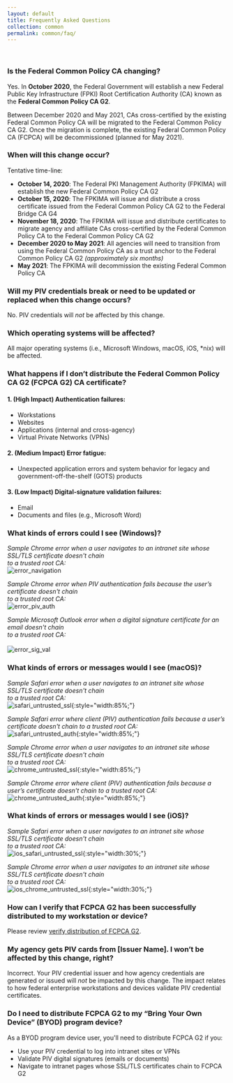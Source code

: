 ```yaml
---
layout: default 
title: Frequently Asked Questions
collection: common
permalink: common/faq/
---
```


<br>
 

### Is the Federal Common Policy CA changing?

Yes. In **October 2020**, the Federal Government will establish a new Federal Public Key Infrastructure (FPKI) Root Certification Authority (CA) known as the **Federal Common Policy CA G2**. 

Between December 2020 and May 2021, CAs cross-certified by the existing Federal Common Policy CA will be migrated to the Federal Common Policy CA G2.  Once the migration is complete, the existing Federal Common Policy CA (FCPCA) will be decommissioned (planned for May 2021). 


### When will this change occur?

Tentative time-line:
- **October 14, 2020**: The Federal PKI Management Authority (FPKIMA) will establish the new Federal Common Policy CA G2
- **October 15, 2020**: The FPKIMA will issue and distribute a cross certificate issued from the Federal Common Policy CA G2 to the Federal Bridge CA G4
- **November 18, 2020**: The FPKIMA will issue and distribute certificates to migrate agency and affiliate CAs cross-certified by the Federal Common Policy CA to the Federal Common Policy CA G2 
- **December 2020 to May 2021**: All agencies will need to transition from using the Federal Common Policy CA as a trust anchor to the Federal Common Policy CA G2 *(approximately six months)*
- **May 2021**: The FPKIMA will decommission the existing Federal Common Policy CA


### Will my PIV credentials break or need to be updated or replaced when this change occurs?

No. PIV credentials will *not* be affected by this change. 


### Which operating systems will be affected?

All major operating systems (i.e., Microsoft Windows, macOS, iOS, *nix) will be affected.


### What happens if I don’t distribute the Federal Common Policy CA G2 (FCPCA G2) CA certificate?


#### 1. (High Impact) Authentication failures:
- Workstations 
- Websites  
- Applications (internal and cross-agency)
- Virtual Private Networks (VPNs)

#### 2. (Medium Impact) Error fatigue:
- Unexpected application errors and system behavior for legacy and government-off-the-shelf (GOTS) products

#### 3. (Low Impact) Digital-signature validation failures:
- Email
- Documents and files (e.g., Microsoft Word)



### What kinds of errors could I see (Windows)?

*Sample Chrome error when a user navigates to an intranet site whose SSL/TLS certificate doesn't chain<br>to a trusted root CA:*
     <br>
     ![error_navigation]({{site.baseurl}}/img/error_navigation.png)

*Sample Chrome error when PIV authentication fails because the user’s certificate doesn't chain<br>to a trusted root CA:*
     <br>
     ![error_piv_auth]({{site.baseurl}}/img/error_piv_auth.png)

*Sample Microsoft Outlook error when a digital signature certificate for an email doesn't chain<br>to a trusted root CA:*
     <br>
     <br>
     ![error_sig_val]({{site.baseurl}}/img/error_sig_val.png)
	 

### What kinds of errors or messages would I see (macOS)?

*Sample Safari error when a user navigates to an intranet site whose SSL/TLS certificate doesn't chain<br>to a trusted root CA:*
     <br>
     ![safari_untrusted_ssl]({{site.baseurl}}/img/safari_untrusted_ssl.png){:style="width:85%;"}
    
*Sample Safari error where client (PIV) authentication fails because a user’s certificate doesn't chain to a trusted root CA:*
     <br>
     ![safari_untrusted_auth]({{site.baseurl}}/img/safari_untrusted_auth.png){:style="width:85%;"}
   
*Sample Chrome error when a user navigates to an intranet site whose SSL/TLS certificate doesn't chain<br>to a trusted root CA:*
     <br>
     ![chrome_untrusted_ssl]({{site.baseurl}}/img/chrome_untrusted_ssl.png){:style="width:85%;"}

*Sample Chrome error where client (PIV) authentication fails because a user’s certificate doesn't chain to a trusted root CA:*
     <br>
     ![chrome_untrusted_auth]({{site.baseurl}}/img/chrome_untrusted_auth.png){:style="width:85%;"}


### What kinds of errors or messages would I see (iOS)?

*Sample Safari error when a user navigates to an intranet site whose SSL/TLS certificate doesn't chain<br>to a trusted root CA:*
     <br>
     ![ios_safari_untrusted_ssl]({{site.baseurl}}/img/ios_safari_untrusted_ssl.png){:style="width:30%;"}

*Sample Chrome error when a user navigates to an intranet site whose SSL/TLS certificate doesn't chain<br>to a trusted root CA:*
     <br>
     ![ios_chrome_untrusted_ssl]({{site.baseurl}}/img/ios_chrome_untrusted_ssl.png){:style="width:30%;"}



### How can I verify that FCPCA G2 has been successfully distributed to my workstation or device?

Please review [verify distribution of FCPCA G2]({{site.baseurl}}/common/verify-os-distribution/).


### My agency gets PIV cards from [Issuer Name]. I won’t be affected by this change, right?

Incorrect. Your PIV credential issuer and how agency credentials are generated or issued will *not* be impacted by this change. The impact relates to how federal enterprise workstations and devices validate PIV credential certificates.  


### Do I need to distribute FCPCA G2 to my “Bring Your Own Device” (BYOD) program device?

As a BYOD program device user, you'll need to distribute FCPCA G2 if you:
- Use your PIV credential to log into intranet sites or VPNs 
- Validate PIV digital signatures (emails or documents)
- Navigate to intranet pages whose SSL/TLS certificates chain to FCPCA G2




